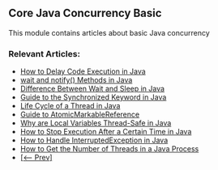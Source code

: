 ## Core Java Concurrency Basic

This module contains articles about basic Java concurrency

### Relevant Articles: 

- [How to Delay Code Execution in Java](https://www.surya.com/java-delay-code-execution)
- [wait and notify() Methods in Java](https://www.surya.com/java-wait-notify)
- [Difference Between Wait and Sleep in Java](https://www.surya.com/java-wait-and-sleep)
- [Guide to the Synchronized Keyword in Java](https://www.surya.com/java-synchronized)
- [Life Cycle of a Thread in Java](https://www.surya.com/java-thread-lifecycle)
- [Guide to AtomicMarkableReference](https://www.surya.com/java-atomicmarkablereference)
- [Why are Local Variables Thread-Safe in Java](https://www.surya.com/java-local-variables-thread-safe)
- [How to Stop Execution After a Certain Time in Java](https://www.surya.com/java-stop-execution-after-certain-time)
- [How to Handle InterruptedException in Java](https://www.surya.com/java-interrupted-exception)
- [How to Get the Number of Threads in a Java Process](https://www.surya.com/java-get-number-of-threads)
- [[<-- Prev]](/core-java-modules/core-java-concurrency-basic)
